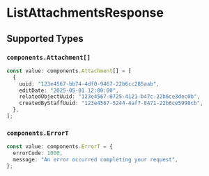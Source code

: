 # ListAttachmentsResponse


## Supported Types

### `components.Attachment[]`

```typescript
const value: components.Attachment[] = [
  {
    uuid: "123e4567-bb74-4df0-9467-22b6cc285aab",
    editDate: "2025-05-01 12:00:00",
    relatedObjectUuid: "123e4567-0725-4121-b47c-22b6ce3dec0b",
    createdByStaffUuid: "123e4567-5244-4af7-8471-22b6ce5998cb",
  },
];
```

### `components.ErrorT`

```typescript
const value: components.ErrorT = {
  errorCode: 1000,
  message: "An error occurred completing your request",
};
```

